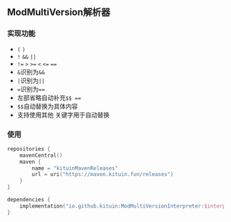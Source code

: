 ## ModMultiVersion解析器
### 实现功能
- `(` `)`
- `!` `&&` `||`
- `!=` `>` `>=` `<` `<=` `==`
- `&`识别为`&&`
- `|`识别为`||`
- `=`识别为`==`
- 左部省略自动补充`$$ ==`
- `$$`自动替换为具体内容
- 支持使用其他 关键字用于自动替换
### 使用
```kotlin
repositories {
    mavenCentral()
    maven {
        name = "kituinMavenReleases"
        url = uri("https://maven.kituin.fun/releases")
    }
}

dependencies {
    implementation("io.github.kituin:ModMultiVersionInterpreter:$interpreter_version")
}
```

